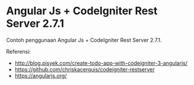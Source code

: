 # Angular Js + CodeIgniter Rest Server 2.7.1

Contoh penggunaan Angular Js + CodeIgniter Rest Server 2.7.1.

Referensi:
- http://blog.pisyek.com/create-todo-app-with-codeigniter-3-angularjs/
- https://github.com/chriskacerguis/codeigniter-restserver
- https://angularjs.org/